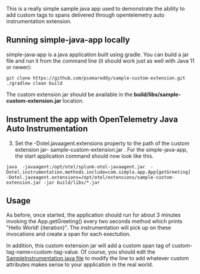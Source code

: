 This is a really simple sample java app used to demonstrate the ability to add custom tags to spans delivered through opentelemetry auto instrumentation extension.

## Running simple-java-app locally
simple-java-app is a java application built using gradle. You can build a jar file and run it from the command line (it should work just as well with Java 11 or newer):

```
git clone https://github.com/psomareddy/sample-custom-extension.git
./gradlew clean build
```
The custom extension jar should be available in the **build/libs/sample-custom-extension.jar** location.

## Instrument the app with OpenTelemetry Java Auto Instrumentation

3. Set the -Dotel.javaagent.extensions property to the path of the custom extension jar- sample-custom-extension.jar . For the simple-java-app, the start application command should now look like this.

```
java  -javaagent:/opt/otel/splunk-otel-javaagent.jar  -Dotel.instrumentation.methods.include=com.simple.app.App[getGreeting] -Dotel.javaagent.extensions=/opt/otel/extensions/sample-custom-extension.jar -jar build/libs/*.jar 
```

## Usage
As before, once started, the application should run for about 3 minutes invoking the App.getGreeting() every two seconds method which prints "Hello World! {iteration}". The instrumentation will pick up on these invocations and create a span for each exectution.

In addition, this custom extension jar will add a custom span tag of custom-tag-name=custom-tag-value. Of course, you should edit the [SampleInstrumentation.java file](https://github.com/psomareddy/sample-custom-extension/blob/main/src/main/java/com/splunk/field/extension/SampleInstrumentation.java#L41) to modify the line to add whatever custom attributes makes sense to your application in the real world.





